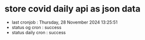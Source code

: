 # store covid daily api as json data

- last cronjob : Thursday, 28 November 2024 13:25:51
- status og cron : success
- status daily cron : success
      
      